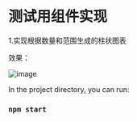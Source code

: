 # 测试用组件实现

1.实现根据数量和范围生成的柱状图表

效果：

![image](https://s11.ax1x.com/2024/03/03/pFBGlxs.png)

In the project directory, you can run:

### `npm start`

